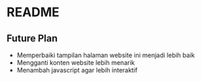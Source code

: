 # README

## Future Plan
- Memperbaiki tampilan halaman website ini menjadi lebih baik
- Mengganti konten website lebih menarik
- Menambah javascript agar lebih interaktif
